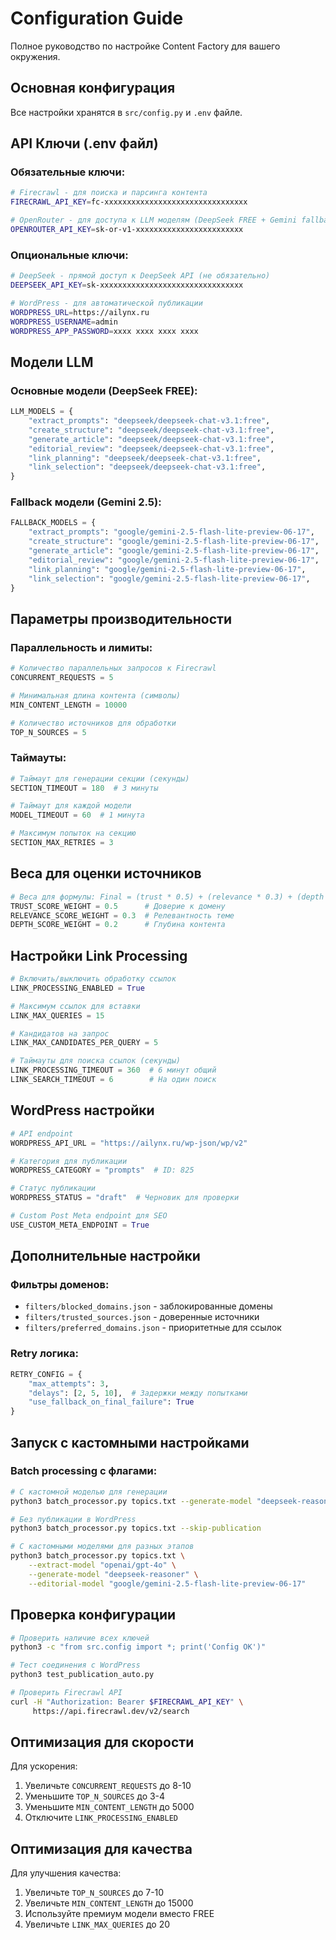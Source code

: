 #  Configuration Guide

Полное руководство по настройке Content Factory для вашего окружения.

##  Основная конфигурация

Все настройки хранятся в `src/config.py` и `.env` файле.

##  API Ключи (.env файл)

### Обязательные ключи:
```bash
# Firecrawl - для поиска и парсинга контента
FIRECRAWL_API_KEY=fc-xxxxxxxxxxxxxxxxxxxxxxxxxxxxxxxx

# OpenRouter - для доступа к LLM моделям (DeepSeek FREE + Gemini fallback)
OPENROUTER_API_KEY=sk-or-v1-xxxxxxxxxxxxxxxxxxxxxxxx
```

### Опциональные ключи:
```bash
# DeepSeek - прямой доступ к DeepSeek API (не обязательно)
DEEPSEEK_API_KEY=sk-xxxxxxxxxxxxxxxxxxxxxxxxxxxxxxxx

# WordPress - для автоматической публикации
WORDPRESS_URL=https://ailynx.ru
WORDPRESS_USERNAME=admin
WORDPRESS_APP_PASSWORD=xxxx xxxx xxxx xxxx
```

##  Модели LLM

### Основные модели (DeepSeek FREE):
```python
LLM_MODELS = {
    "extract_prompts": "deepseek/deepseek-chat-v3.1:free",
    "create_structure": "deepseek/deepseek-chat-v3.1:free",
    "generate_article": "deepseek/deepseek-chat-v3.1:free",
    "editorial_review": "deepseek/deepseek-chat-v3.1:free",
    "link_planning": "deepseek/deepseek-chat-v3.1:free",
    "link_selection": "deepseek/deepseek-chat-v3.1:free",
}
```

### Fallback модели (Gemini 2.5):
```python
FALLBACK_MODELS = {
    "extract_prompts": "google/gemini-2.5-flash-lite-preview-06-17",
    "create_structure": "google/gemini-2.5-flash-lite-preview-06-17",
    "generate_article": "google/gemini-2.5-flash-lite-preview-06-17",
    "editorial_review": "google/gemini-2.5-flash-lite-preview-06-17",
    "link_planning": "google/gemini-2.5-flash-lite-preview-06-17",
    "link_selection": "google/gemini-2.5-flash-lite-preview-06-17",
}
```

##  Параметры производительности

### Параллельность и лимиты:
```python
# Количество параллельных запросов к Firecrawl
CONCURRENT_REQUESTS = 5

# Минимальная длина контента (символы)
MIN_CONTENT_LENGTH = 10000

# Количество источников для обработки
TOP_N_SOURCES = 5
```

### Таймауты:
```python
# Таймаут для генерации секции (секунды)
SECTION_TIMEOUT = 180  # 3 минуты

# Таймаут для каждой модели
MODEL_TIMEOUT = 60  # 1 минута

# Максимум попыток на секцию
SECTION_MAX_RETRIES = 3
```

##  Веса для оценки источников

```python
# Веса для формулы: Final = (trust * 0.5) + (relevance * 0.3) + (depth * 0.2)
TRUST_SCORE_WEIGHT = 0.5      # Доверие к домену
RELEVANCE_SCORE_WEIGHT = 0.3  # Релевантность теме
DEPTH_SCORE_WEIGHT = 0.2      # Глубина контента
```

##  Настройки Link Processing

```python
# Включить/выключить обработку ссылок
LINK_PROCESSING_ENABLED = True

# Максимум ссылок для вставки
LINK_MAX_QUERIES = 15

# Кандидатов на запрос
LINK_MAX_CANDIDATES_PER_QUERY = 5

# Таймауты для поиска ссылок (секунды)
LINK_PROCESSING_TIMEOUT = 360  # 6 минут общий
LINK_SEARCH_TIMEOUT = 6        # На один поиск
```

##  WordPress настройки

```python
# API endpoint
WORDPRESS_API_URL = "https://ailynx.ru/wp-json/wp/v2"

# Категория для публикации
WORDPRESS_CATEGORY = "prompts"  # ID: 825

# Статус публикации
WORDPRESS_STATUS = "draft"  # Черновик для проверки

# Custom Post Meta endpoint для SEO
USE_CUSTOM_META_ENDPOINT = True
```

##  Дополнительные настройки

### Фильтры доменов:
- `filters/blocked_domains.json` - заблокированные домены
- `filters/trusted_sources.json` - доверенные источники
- `filters/preferred_domains.json` - приоритетные для ссылок

### Retry логика:
```python
RETRY_CONFIG = {
    "max_attempts": 3,
    "delays": [2, 5, 10],  # Задержки между попытками
    "use_fallback_on_final_failure": True
}
```

##  Запуск с кастомными настройками

### Batch processing с флагами:
```bash
# С кастомной моделью для генерации
python3 batch_processor.py topics.txt --generate-model "deepseek-reasoner"

# Без публикации в WordPress
python3 batch_processor.py topics.txt --skip-publication

# С кастомными моделями для разных этапов
python3 batch_processor.py topics.txt \
    --extract-model "openai/gpt-4o" \
    --generate-model "deepseek-reasoner" \
    --editorial-model "google/gemini-2.5-flash-lite-preview-06-17"
```

##  Проверка конфигурации

```bash
# Проверить наличие всех ключей
python3 -c "from src.config import *; print('Config OK')"

# Тест соединения с WordPress
python3 test_publication_auto.py

# Проверить Firecrawl API
curl -H "Authorization: Bearer $FIRECRAWL_API_KEY" \
     https://api.firecrawl.dev/v2/search
```

##  Оптимизация для скорости

Для ускорения:
1. Увеличьте `CONCURRENT_REQUESTS` до 8-10
2. Уменьшите `TOP_N_SOURCES` до 3-4
3. Уменьшите `MIN_CONTENT_LENGTH` до 5000
4. Отключите `LINK_PROCESSING_ENABLED`

##  Оптимизация для качества

Для улучшения качества:
1. Увеличьте `TOP_N_SOURCES` до 7-10
2. Увеличьте `MIN_CONTENT_LENGTH` до 15000
3. Используйте премиум модели вместо FREE
4. Увеличьте `LINK_MAX_QUERIES` до 20